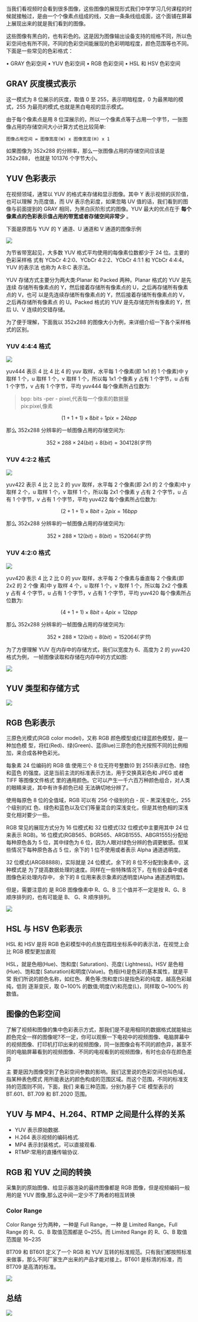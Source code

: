 当我们看视频时会看到很多图像，这些图像的展现形式我们中学学习几何课程的时候就接触过，是由一个个像素点组成的线，又由一条条线组成面，这个面铺在屏幕上展现出来的就是我们看到的图像。

这些图像有黑白的，也有彩色的。这是因为图像输出设备支持的规格不同，所以色彩空间也有所不同，不同的色彩空间能展现的色彩明暗程度，颜色范围等也不同。下面是一些常见的色彩格式：

• GRAY 色彩空间
• YUV 色彩空间
• RGB 色彩空间
• HSL 和 HSV 色彩空间

## GRAY 灰度模式表示

这一模式为 8 位展示的灰度，取值 0 至 255，表示明暗程度，0 为最黑暗的模式，255 为最亮的模式,也就是黑白电视的显示模式。

由于每个像素点是用 8 位深展示的，所以一个像素点等于占用一个字节，一张图像占用的存储空间大小计算方式也比较简单:

`图像占用空间 = 图像宽度(W) x 图像宽度(H) x 1`

如果图像为 352x288 的分辨率，那么一张图像占用的存储空间应该是 352x288， 也就是 101376 个字节大小。

## YUV 色彩表示

在视频领域，通常以 YUV 的格式来存储和显示图像。其中 Y 表示视频的灰阶值，也可以理解 为亮度值，而 UV 表示色彩度，如果忽略 UV 值的话，我们看到的图像与前面提到的 GRAY 相同，为黑白灰阶形式的图像。YUV 最大的优点在于 **每个像素点的色彩表示值占用的带宽或者存储空间非常少** 。

下面是原图与 YUV 的 Y 通道、U 通道和 V 通道的图像示例

![](https://raw.githubusercontent.com/mikaelzero/ImageSource/main/uPic/DGguAz.png)

为节省带宽起见，大多数 YUV 格式平均使用的每像素位数都少于 24 位。主要的色彩采样格 式有 YCbCr 4:2:0、YCbCr 4:2:2、YCbCr 4:1:1 和 YCbCr 4:4:4。YUV 的表示法 也称为 A:B:C 表示法。

YUV 存储方式主要分为两大类:Planar 和 Packed 两种。Planar 格式的 YUV 是先连续 存储所有像素点的 Y，然后接着存储所有像素点的 U，之后再存储所有像素点的 V，也可 以是先连续存储所有像素点的 Y，然后接着存储所有像素点的 V，之后再存储所有像素点 的 U。Packed 格式的 YUV 是先存储完所有像素的 Y，然后 U、V 连续的交错存储。

为了便于理解，下面我以 352x288 的图像大小为例，来详细介绍一下各个采样格式的区别。

### YUV 4:4:4 格式

![](https://raw.githubusercontent.com/mikaelzero/ImageSource/main/uPic/pOhjrk.png)

yuv444 表示 4 比 4 比 4 的 yuv 取样，水平每 1 个像素(即 1x1 的 1 个像素)中 y 取样 1 个，u 取样 1 个，v 取样 1 个，所以每 1x1 个像素 y 占有 1 个字节，u 占有 1 个字节，v 占有 1 个字节，平均 yuv444 每个像素所占位数为:

> bpp: bits -per - pixel,代表每一个像素的数据量 <br>
> pix:pixel,像素

$$
\left ( 1+  1+  1 \right ) \times 8bit {\div} 1pix = 24bpp
$$

那么 352x288 分辨率的一帧图像占用的存储空间为:

$$
352\times 288\times 24\left ( bit \right ) {\div} 8\left ( bit \right ) = 304128\left ( 字节 \right )
$$

### YUV 4:2:2 格式

![](https://raw.githubusercontent.com/mikaelzero/ImageSource/main/uPic/c8tFMk.png)

yuv422 表示 4 比 2 比 2 的 yuv 取样，水平每 2 个像素(即 2x1 的 2 个像素)中 y 取样 2 个，u 取样 1 个，v 取样 1 个，所以每 2x1 个像素 y 占有 2 个字节，u 占有 1 个字节，v 占有 1 个字节，平均 yuv422 每个像素所占位数为:

$$
\left ( 2+  1+  1 \right ) \times 8bit {\div} 2pix = 16bpp
$$

那么 352x288 分辨率的一帧图像占用的存储空间为:

$$
352\times 288\times 12\left ( bit \right ) {\div} 8\left ( bit \right ) = 152064\left ( 字节 \right )
$$

### YUV 4:2:0 格式

![](https://raw.githubusercontent.com/mikaelzero/ImageSource/main/uPic/HVVYjZ.png)

yuv420 表示 4 比 2 比 0 的 yuv 取样，水平每 2 个像素与垂直每 2 个像素(即 2x2 的 2 个像 素)中 y 取样 4 个，u 取样 1 个，v 取样 1 个，所以每 2x2 个像素 y 占有 4 个字节，u 占有 1 个字节，v 占有 1 个字节，平均 yuv420 每个像素所占位数为:

$$
\left ( 4+  1+  1 \right ) \times 8bit {\div} 4pix = 12bpp
$$

那么 352x288 分辨率的一帧图像占用的存储空间为:

$$
352\times 288\times 12\left ( bit \right ) {\div} 8\left ( bit \right ) = 152064\left ( 字节 \right )
$$

为了方便理解 YUV 在内存中的存储方式，我们以宽度为 6、高度为 2 的 yuv420 格式为例， 一帧图像读取和存储在内存中的方式如图:

![](https://raw.githubusercontent.com/mikaelzero/ImageSource/main/uPic/jm2g3l.png)

## YUV 类型和存储方式

![](https://raw.githubusercontent.com/mikaelzero/ImageSource/main/uPic/MXXOJQ.png)

## RGB 色彩表示

三原色光模式(RGB color model)，又称 RGB 颜色模型或红绿蓝颜色模型，是一种加色模 型，将红(Red)、绿(Green)、蓝(Blue)三原色的色光按照不同的比例相加，来合成各种色彩光。

每象素 24 位编码的 RGB 值:使用三个 8 位无符号整数(0 到 255)表示红色、绿色和蓝色 的强度。这是当前主流的标准表示方法，用于交换真彩色和 JPEG 或者 TIFF 等图像文件格式 里的通用颜色。它可以产生一千六百万种颜色组合，对人类的眼睛来说，其中有许多颜色已经 无法确切地分辨了。

使用每原色 8 位的全值域，RGB 可以有 256 个级别的白 - 灰 - 黑深浅变化，255 个级别的红 色、绿色和蓝色以及它们等量混合的深浅变化，但是其他色相的深浅变化相对要少一些。

RGB 常见的展现方式分为 16 位模式和 32 位模式(32 位模式中主要用其中 24 位来表示 RGB)。16 位模式(RGB565、BGR565、ARGB1555、ABGR1555)分配给每种原色各为 5 位，其中绿色为 6 位，因为人眼对绿色分辨的色调更敏感。但某些情况下每种原色各占 5 位，余下的 1 位不使用或者表示 Alpha 通道透明度。

32 位模式(ARGB8888)，实际就是 24 位模式，余下的 8 位不分配到象素中，这种模式是 为了提高数据处理的速度。同样在一些特殊情况下，在有些设备中或者图像色彩处理内存中， 余下的 8 位用来表示象素的透明度(Alpha 通道透明度)。

但是，需要注意的 是 RGB 图像像素中 R、G、B 三个值并不一定是按 R、G、B 顺序排列的，也有可能是 B、 G、R 顺序排列。

![](https://raw.githubusercontent.com/mikaelzero/ImageSource/main/uPic/8MDuIw.png)

## HSL 与 HSV 色彩表示

HSL 和 HSV 是将 RGB 色彩模型中的点放在圆柱坐标系中的表示法，在视觉上会比 RGB 模型更加直观

HSL，就是色相(Hue)、饱和度( Saturation)、亮度( Lightness)。HSV 是色相 (Hue)、饱和度( Saturation)和明度(Value)。色相(H)是色彩的基本属性，就是平常 我们所说的颜色名称，如红色、黄色等;饱和度(S)是指色彩的纯度，越高色彩越纯，低则 逐渐变灰，取 0~100% 的数值;明度(V)和亮度(L)，同样取 0~100% 的数值。

## 图像的色彩空间

了解了视频和图像的集中色彩表示方式，那我们是不是用相同的数据格式就能输出颜色完全一样的图像呢?不一定，你可以观察一下电视中的视频图像、电脑屏幕中的视频图像、打印机打印出来的视频图像，同一张图像会有不同的颜色异，甚至不同的电脑屏幕看到的视频图像、不同的电视看到的视频图像，有时也会存在颜色差异

主 要是因为图像受到了色彩空间参数的影响。我们这里说的色彩空间也叫色域，指某种表色模式 用所能表达的颜色构成的范围区域。而这个范围，不同的标准支持的范围则不同，下面，我们 来看三种范围，分别为基于 CIE 模型表示的 BT.601、BT.709 和 BT.2020 范围。

## YUV 与 MP4、H.264、RTMP 之间是什么样的关系

- YUV 表示原始数据.
- H.264 表示视频的编码格式.
- MP4 表示封装格式，可以直接观看.
- RTMP:常用的直播传输协议.

## RGB 和 YUV 之间的转换

采集到的原始图像、给显示器渲染的最终图像都是 RGB 图像，但是视频编码一般用的是 YUV 图像,那么这中间一定少不了两者的相互转换

### Color Range

Color Range 分为两种，一种是 Full Range，一种 是 Limited Range。Full Range 的 R、G、B 取值范围都是 0~255。而 Limited Range 的 R、G、B 取值范围是 16~235

BT709 和 BT601 定义了一个 RGB 和 YUV 互转的标准规范。只有我们都按照标准 来做事，那么不同厂家生产出来的产品才能对接上。BT601 是标清的标准，而 BT709 是高清的标准。

![](https://raw.githubusercontent.com/mikaelzero/ImageSource/main/uPic/TPwCFf.png)

## 总结

![](https://raw.githubusercontent.com/mikaelzero/ImageSource/main/uPic/8Wxgjz.png)
